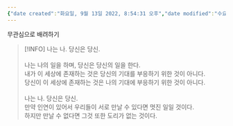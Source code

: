 ```yaml
---
{"date created":"화요일, 9월 13일 2022, 8:54:31 오후","date modified":"수요일, 11월 16일 2022, 10:57:22 오후","dg-publish":true,"permalink":"/1_info/라이프스타일/게슈탈트 기도문/","dgPassFrontmatter":true,"noteIcon":""}
---
```


무관심으로 배려하기

> [!INFO]
나는 나.
당신은 당신.<br>  
나는 나의 일을 하며, 
당신은 당신의 일을 한다.<br> 
내가 이 세상에 존재하는 것은 
당신의 기대를 부응하기 위한 것이 아니다.<br> 
당신이 이 세상에 존재하는 것은 
나의 기대에 부응하기 위한 것이 아니다.<br>  
나는 나.
당신은 당신.<br> 
만약 인연이 있어서 
우리들이 서로 만날 수 있다면 
멋진 일일 것이다.<br>
하지만 만날 수 없다면 
그것 또한 도리가 없는 것이다.